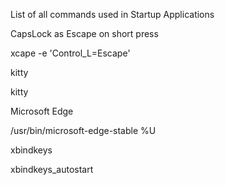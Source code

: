 List of all commands used in Startup Applications

CapsLock as Escape on short press

xcape -e 'Control_L=Escape'

kitty

kitty

Microsoft Edge

/usr/bin/microsoft-edge-stable %U

xbindkeys

xbindkeys_autostart
